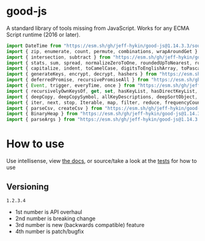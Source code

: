 # good-js

A standard library of tools missing from JavaScript. Works for any ECMA Script runtime (2016 or later).

```js
import DateTime from "https://esm.sh/gh/jeff-hykin/good-js@1.14.3.3/source/date.js"
import { zip, enumerate, count, permute, combinations, wrapAroundGet } from "https://esm.sh/gh/jeff-hykin/good-js@1.14.3.3/source/array.js"
import { intersection, subtract } from "https://esm.sh/gh/jeff-hykin/good-js@1.14.3.3/source/set.js"
import { stats, sum, spread, normalizeZeroToOne, roundedUpToNearest, roundedDownToNearest } from "https://esm.sh/gh/jeff-hykin/good-js@1.14.3.3/source/math.js"
import { capitalize, indent, toCamelCase, digitsToEnglishArray, toPascalCase, toKebabCase, toSnakeCase, toScreamingKebabCase, toScreamingSnakeCase, toRepresentation, toString, regex, findAll, iterativelyFindAll, escapeRegexMatch, escapeRegexReplace, extractFirst, isValidIdentifier, removeCommonPrefix, didYouMean } from "https://esm.sh/gh/jeff-hykin/good-js@1.14.3.3/source/string.js"
import { generateKeys, encrypt, decrypt, hashers } from "https://esm.sh/gh/jeff-hykin/good-js@1.14.3.3/source/encryption.js"
import { deferredPromise, recursivePromiseAll } from "https://esm.sh/gh/jeff-hykin/good-js@1.14.3.3/source/async.js"
import { Event, trigger, everyTime, once } from "https://esm.sh/gh/jeff-hykin/good-js@1.14.3.3/source/events.js"
import { recursivelyOwnKeysOf, get, set, hasKeyList, hasDirectKeyList, remove, merge, compareProperty, recursivelyIterateOwnKeysOf } from "https://esm.sh/gh/jeff-hykin/good-js@1.14.3.3/source/object.js"
import { deepCopy, deepCopySymbol, allKeyDescriptions, deepSortObject, shallowSortObject, isGeneratorObject,isAsyncIterable, isSyncIterable, isIterableTechnically, isSyncIterableObjectOrContainer, allKeys } from "https://esm.sh/gh/jeff-hykin/good-js@1.14.3.3/source/value.js"
import { iter, next, stop, Iterable, map, filter, reduce, frequencyCount, zip, count, enumerate, permute, combinations, slices, asyncIteratorToList, concurrentlyTransform, forkBy } from "https://esm.sh/gh/jeff-hykin/good-js@1.14.3.3/source/iterable.js"
import { parseCsv, createCsv } from "https://esm.sh/gh/jeff-hykin/good-js@1.14.3.3/source/csv.js"
import { BinaryHeap } from "https://esm.sh/gh/jeff-hykin/good-js@1.14.3.3/source/binary_heap.js"
import { parseArgs } from "https://esm.sh/gh/jeff-hykin/good-js@1.14.3.3/source/flattened/parse_args.js"
```


# How to use

Use intellisense, view [the docs](https://esm.sh/gh/jeff-hykin/good-js?doc), or source/take a look at the [tests](https://github.com/jeff-hykin/good-js/tree/master/tests) for how to use

## Versioning

`1.2.3.4`
- 1st number is API overhaul
- 2nd number is breaking change
- 3rd number is new (backwards compatible) feature 
- 4th number is patch/bugfix